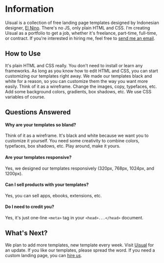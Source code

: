 # Information

Uisual is a collection of free landing page templates designed by Indonesian designer, [El Nino](https://github.com/elnino). There's no JS, only plain HTML and CSS. I'm creating Uisual as a portfolio to get a job, whether it's freelance, part-time, full-time, or contract. If you're interested in hiring me, feel free to [send me an email](mailto:elnino@uisual.com).

## How to Use

It's plain HTML and CSS really. You don't need to install or learn any frameworks. As long as you know how to edit HTML and CSS, you can start customizing our templates right away. We made our templates black and white for a reason, so you can customize them the way you want more easily. Think of it as a wireframe. Change the images, copy, typefaces, etc. Add some background colors, gradients, box shadows, etc. We use CSS variables of course.

## Questions Answered

#### Why are your templates so bland?

Think of it as a wireframe. It's black and white because we want you to customize it yourself. You need some creativity to combine colors, typefaces, box shadows, etc. Play around, make it yours.

#### Are your templates responsive?

Yes, we designed our templates responsively (320px, 768px, 1024px, and 1200px).

#### Can I sell products with your templates?

Yes, you can sell apps, ebooks, extensions, etc.

#### Do I need to credit you?

Yes, it's just one-line `<meta>` tag in your `<head>...</head>` document.

## What's Next?

We plan to add more templates, new template every week. Visit [Uisual](https://uisual.com) for an update. If you like our templates, please spread the word. If you need a custom landing page, you can [hire us](mailto:studio@uisual.com).